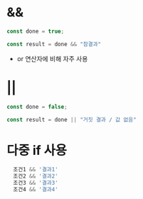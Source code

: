 # &&
```javascript
const done = true;

const result = done && "참결과"
```
* or 연산자에 비해 자주 사용


# ||
```javascript
const done = false;

const result = done || "거짓 결과 / 값 없음"
```

# 다중 if 사용
```javascript
  조건1 && '결과1'
  조건2 && '결과2'
  조건3 && '결과3'
  조건4 && '결과4'


```
